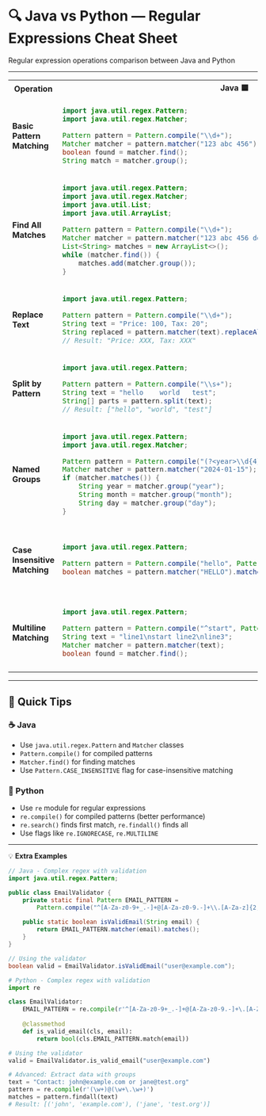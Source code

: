 # 🔍 Java vs Python — Regular Expressions Cheat Sheet

Regular expression operations comparison between Java and Python

---

<table>
<tr>
<th>Operation</th>
<th>Java 🟦</th>
<th>Python 🐍</th>
</tr>
<tr>
<td><strong>Basic Pattern Matching</strong></td>
<td>

```java
import java.util.regex.Pattern;
import java.util.regex.Matcher;

Pattern pattern = Pattern.compile("\\d+");
Matcher matcher = pattern.matcher("123 abc 456");
boolean found = matcher.find();
String match = matcher.group();
```

</td>
<td>

```python
import re

pattern = re.compile(r'\d+')
match = pattern.search("123 abc 456")
if match:
    found = True
    match_text = match.group()
```

</td>
</tr>
<tr>
<td><strong>Find All Matches</strong></td>
<td>

```java
import java.util.regex.Pattern;
import java.util.regex.Matcher;
import java.util.List;
import java.util.ArrayList;

Pattern pattern = Pattern.compile("\\d+");
Matcher matcher = pattern.matcher("123 abc 456 def 789");
List<String> matches = new ArrayList<>();
while (matcher.find()) {
    matches.add(matcher.group());
}
```

</td>
<td>

```python
import re

pattern = re.compile(r'\d+')
matches = pattern.findall("123 abc 456 def 789")
# Returns: ['123', '456', '789']
```

</td>
</tr>
<tr>
<td><strong>Replace Text</strong></td>
<td>

```java
import java.util.regex.Pattern;

Pattern pattern = Pattern.compile("\\d+");
String text = "Price: 100, Tax: 20";
String replaced = pattern.matcher(text).replaceAll("XXX");
// Result: "Price: XXX, Tax: XXX"
```

</td>
<td>

```python
import re

pattern = re.compile(r'\d+')
text = "Price: 100, Tax: 20"
replaced = pattern.sub("XXX", text)
# Result: "Price: XXX, Tax: XXX"
```

</td>
</tr>
<tr>
<td><strong>Split by Pattern</strong></td>
<td>

```java
import java.util.regex.Pattern;

Pattern pattern = Pattern.compile("\\s+");
String text = "hello    world   test";
String[] parts = pattern.split(text);
// Result: ["hello", "world", "test"]
```

</td>
<td>

```python
import re

pattern = re.compile(r'\s+')
text = "hello    world   test"
parts = pattern.split(text)
# Result: ['hello', 'world', 'test']
```

</td>
</tr>
<tr>
<td><strong>Named Groups</strong></td>
<td>

```java
import java.util.regex.Pattern;
import java.util.regex.Matcher;

Pattern pattern = Pattern.compile("(?<year>\\d{4})-(?<month>\\d{2})-(?<day>\\d{2})");
Matcher matcher = pattern.matcher("2024-01-15");
if (matcher.matches()) {
    String year = matcher.group("year");
    String month = matcher.group("month");
    String day = matcher.group("day");
}
```

</td>
<td>

```python
import re

pattern = re.compile(r'(?P<year>\d{4})-(?P<month>\d{2})-(?P<day>\d{2})')
match = pattern.match("2024-01-15")
if match:
    year = match.group('year')
    month = match.group('month')
    day = match.group('day')
```

</td>
</tr>
<tr>
<td><strong>Case Insensitive Matching</strong></td>
<td>

```java
import java.util.regex.Pattern;

Pattern pattern = Pattern.compile("hello", Pattern.CASE_INSENSITIVE);
boolean matches = pattern.matcher("HELLO").matches();
```

</td>
<td>

```python
import re

pattern = re.compile(r'hello', re.IGNORECASE)
match = pattern.match("HELLO")
# Or inline
match = re.match(r'(?i)hello', "HELLO")
```

</td>
</tr>
<tr>
<td><strong>Multiline Matching</strong></td>
<td>

```java
import java.util.regex.Pattern;

Pattern pattern = Pattern.compile("^start", Pattern.MULTILINE);
String text = "line1\nstart line2\nline3";
Matcher matcher = pattern.matcher(text);
boolean found = matcher.find();
```

</td>
<td>

```python
import re

pattern = re.compile(r'^start', re.MULTILINE)
text = "line1\nstart line2\nline3"
match = pattern.search(text)
# Or inline
match = re.search(r'(?m)^start', text)
```

</td>
</tr>
</table>

---

## 🧩 Quick Tips

### ☕ Java
- Use `java.util.regex.Pattern` and `Matcher` classes
- `Pattern.compile()` for compiled patterns
- `Matcher.find()` for finding matches
- Use `Pattern.CASE_INSENSITIVE` flag for case-insensitive matching

### 🐍 Python
- Use `re` module for regular expressions
- `re.compile()` for compiled patterns (better performance)
- `re.search()` finds first match, `re.findall()` finds all
- Use flags like `re.IGNORECASE`, `re.MULTILINE`

---

💡 **Extra Examples**

```java
// Java - Complex regex with validation
import java.util.regex.Pattern;

public class EmailValidator {
    private static final Pattern EMAIL_PATTERN = 
        Pattern.compile("^[A-Za-z0-9+_.-]+@[A-Za-z0-9.-]+\\.[A-Za-z]{2,}$");
    
    public static boolean isValidEmail(String email) {
        return EMAIL_PATTERN.matcher(email).matches();
    }
}

// Using the validator
boolean valid = EmailValidator.isValidEmail("user@example.com");
```

```python
# Python - Complex regex with validation
import re

class EmailValidator:
    EMAIL_PATTERN = re.compile(r'^[A-Za-z0-9+_.-]+@[A-Za-z0-9.-]+\.[A-Za-z]{2,}$')
    
    @classmethod
    def is_valid_email(cls, email):
        return bool(cls.EMAIL_PATTERN.match(email))

# Using the validator
valid = EmailValidator.is_valid_email("user@example.com")

# Advanced: Extract data with groups
text = "Contact: john@example.com or jane@test.org"
pattern = re.compile(r'(\w+)@(\w+\.\w+)')
matches = pattern.findall(text)
# Result: [('john', 'example.com'), ('jane', 'test.org')]
```
